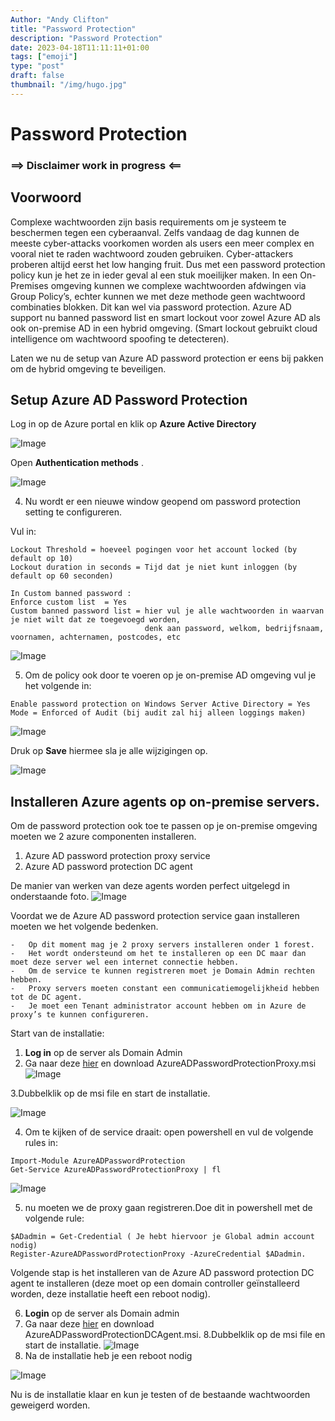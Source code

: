 ```yaml
---
Author: "Andy Clifton"
title: "Password Protection"
description: "Password Protection"
date: 2023-04-18T11:11:11+01:00
tags: ["emoji"]
type: "post"
draft: false
thumbnail: "/img/hugo.jpg"
---
```


# Password Protection

### ==> Disclaimer work in progress <==

## Voorwoord

Complexe wachtwoorden zijn basis requirements om je systeem te beschermen tegen een cyberaanval.
Zelfs vandaag de dag kunnen de meeste cyber-attacks voorkomen worden als users een meer complex en vooral niet te raden wachtwoord zouden gebruiken.
Cyber-attackers proberen altijd eerst het low hanging fruit. Dus met een password protection policy kun je het ze in ieder geval al een stuk moeilijker maken.
In een On-Premises omgeving kunnen we complexe wachtwoorden afdwingen via Group Policy’s, echter kunnen we met deze methode geen wachtwoord combinaties blokken. Dit kan wel via password protection.
Azure AD support nu banned password list en smart lockout voor zowel Azure AD als ook on-premise AD in een hybrid omgeving. (Smart lockout gebruikt cloud intelligence om wachtwoord spoofing te detecteren).

Laten we nu de setup van Azure AD password protection er eens bij pakken om de hybrid omgeving te beveiligen.


## Setup Azure AD Password Protection

Log in op de Azure portal en klik op **Azure Active Directory**

![Image](/Images/PasswordProtection/AAD.png)

Open **Authentication methods**
.

![Image](/Images/PasswordProtection/AuthenticationMethods.png)

4)	Nu wordt er een nieuwe window geopend om password protection setting te configureren.

Vul in: 
~~~
Lockout Threshold = hoeveel pogingen voor het account locked (by default op 10)
Lockout duration in seconds = Tijd dat je niet kunt inloggen (by default op 60 seconden)

In Custom banned password :
Enforce custom list  = Yes
Custom banned password list = hier vul je alle wachtwoorden in waarvan je niet wilt dat ze toegevoegd worden, 
                              denk aan password, welkom, bedrijfsnaam, voornamen, achternamen, postcodes, etc

~~~

![Image](/Images/PasswordProtection/customsmartlockout.png)

5)	Om de policy ook door te voeren op je on-premise AD omgeving vul je het volgende in:

~~~
Enable password protection on Windows Server Active Directory = Yes
Mode = Enforced of Audit (bij audit zal hij alleen loggings maken)
~~~
![Image](/Images/PasswordProtection/PPAD.png)

Druk op **Save** hiermee sla je alle wijzigingen op.

![Image](/Images/PasswordProtection/save.png)


## Installeren Azure agents op on-premise servers.

Om de password protection ook toe te passen op je on-premise omgeving moeten we 2 azure componenten installeren.

1. Azure AD password protection proxy service
2. Azure AD password protection DC agent

De manier van werken van deze agents worden perfect uitgelegd in onderstaande foto.
![Image](/Images/PasswordProtection/adpp.png)

Voordat we de Azure AD password protection service gaan installeren moeten we het volgende bedenken.
~~~
-	Op dit moment mag je 2 proxy servers installeren onder 1 forest.
-	Het wordt ondersteund om het te installeren op een DC maar dan moet deze server wel een internet connectie hebben.
-	Om de service te kunnen registreren moet je Domain Admin rechten hebben.
-	Proxy servers moeten constant een communicatiemogelijkheid hebben tot de DC agent.
-	Je moet een Tenant administrator account hebben om in Azure de proxy’s te kunnen configureren.
~~~
Start van de installatie:


1. **Log in** op de server als Domain Admin
2. Ga naar deze [hier](https://www.microsoft.com/download/details.aspx?id=57071)  en download AzureADPasswordProtectionProxy.msi
![Image](/Images/PasswordProtection/download.png)

3.Dubbelklik op de msi file en start de installatie.

  ![Image](/Images/PasswordProtection/msi.png)

4. Om te kijken of de service draait: open powershell en vul de volgende rules in:

````
Import-Module AzureADPasswordProtection
Get-Service AzureADPasswordProtectionProxy | fl

````
![Image](/Images/PasswordProtection/powershell.png)

5. nu moeten we de proxy gaan registreren.Doe dit in powershell met de volgende rule:

````
$ADadmin = Get-Credential ( Je hebt hiervoor je Global admin account nodig)
Register-AzureADPasswordProtectionProxy -AzureCredential $ADadmin.
````
Volgende stap is het installeren van de Azure AD password protection DC agent te installeren (deze moet op een domain controller geïnstalleerd worden, deze installatie heeft een reboot nodig).

6. **Login** op de server als Domain admin
7.  Ga naar deze [hier](https://www.microsoft.com/download/details.aspx?id=57071)  en download AzureADPasswordProtectionDCAgent.msi.
8.Dubbelklik op de msi file en start de installatie.
![Image](/Images/PasswordProtection/msi2.png)
9. Na de installatie heb je een reboot nodig

![Image](/Images/PasswordProtection/reboot.png)

Nu is de installatie klaar en kun je testen of de bestaande wachtwoorden geweigerd worden.


